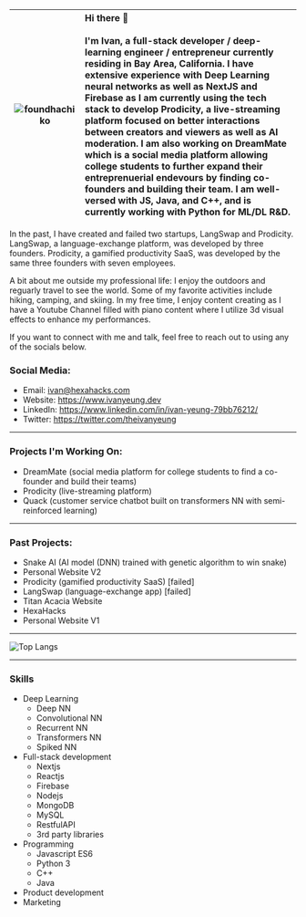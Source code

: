 | ![foundhachiko](https://user-images.githubusercontent.com/58407773/221776301-78dcf96d-9d07-487b-aa5b-fc9c5b86a551.jpg) | **Hi there 👋** <br /><br /> I'm Ivan, a full-stack developer / deep-learning engineer / entrepreneur currently residing in Bay Area, California. I have extensive experience with Deep Learning neural networks as well as NextJS and Firebase as I am currently using the tech stack to develop Prodicity, a live-streaming platform focused on better interactions between creators and viewers as well as AI moderation. I am also working on DreamMate which is a social media platform allowing college students to further expand their entreprenuerial endevours by finding co-founders and building their team. I am well-versed with JS, Java, and C++, and is currently working with Python for ML/DL R&D. |
|----------------|:----------------|

In the past, I have created and failed two startups, LangSwap and Prodicity. LangSwap, a language-exchange platform, was developed by three founders. Prodicity, a gamified productivity SaaS, was developed by the same three founders with seven employees. 

A bit about me outside my professional life: I enjoy the outdoors and reguarly travel to see the world. Some of my favorite activities include hiking, camping, and skiing. In my free time, I enjoy content creating as I have a Youtube Channel filled with piano content where I utilize 3d visual effects to enhance my performances.

If you want to connect with me and talk, feel free to reach out to using any of the socials below.

### Social Media:

 - Email: ivan@hexahacks.com
 - Website: https://www.ivanyeung.dev
 - LinkedIn: https://www.linkedin.com/in/ivan-yeung-79bb76212/
 - Twitter: https://twitter.com/theivanyeung

---

### Projects I'm Working On:

 - DreamMate (social media platform for college students to find a co-founder and build their teams)
 - Prodicity (live-streaming platform)
 - Quack (customer service chatbot built on transformers NN with semi-reinforced learning)

---

### Past Projects:

 - Snake AI (AI model (DNN) trained with genetic algorithm to win snake)
 - Personal Website V2
 - Prodicity (gamified productivity SaaS) [failed]
 - LangSwap (language-exchange app) [failed]
 - Titan Acacia Website
 - HexaHacks
 - Personal Website V1

---

![Top Langs](https://github-readme-stats.vercel.app/api/top-langs/?username=theivanyeung&layout=compact)

---

### Skills

 - Deep Learning
   + Deep NN
   + Convolutional NN
   + Recurrent NN
   + Transformers NN
   + Spiked NN
 - Full-stack development
    + Nextjs
    + Reactjs
    + Firebase
    + Nodejs
    + MongoDB
    + MySQL
    + RestfulAPI
    + 3rd party libraries
 - Programming
    + Javascript ES6
    + Python 3
    + C++
    + Java
 - Product development
 - Marketing
